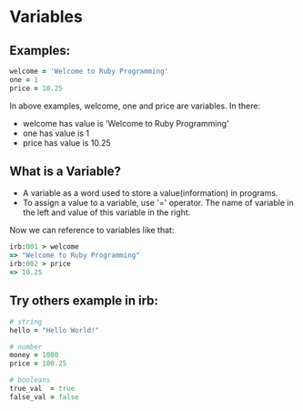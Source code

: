 # Variables

## Examples:
```ruby
welcome = 'Welcome to Ruby Programming'
one = 1
price = 10.25
```

In above examples, welcome, one and price are variables. In there:
- welcome has value is 'Welcome to Ruby Programming'
- one has value is 1 
- price has value is 10.25

## What is a Variable?
- A variable as a word used to store a value(information) in programs.
- To assign a value to a variable, use '=' operator.
The name of variable in the left and value of this variable in the right.

Now we can reference to variables like that:
```ruby
irb:001 > welcome
=> "Welcome to Ruby Programming"
irb:002 > price
=> 10.25
```

## Try others example in irb:

```ruby
# string
hello = "Hello World!"

# number
money = 1000
price = 100.25

# booleans
true_val  = true
false_val = false  
```
